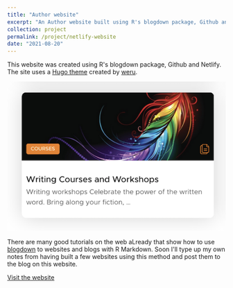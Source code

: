 ```yaml
---
title: "Author website"
excerpt: "An Author website built using R's blogdown package, Github and Netlify<br/><img src='/images/netlify_sml.png'>"
collection: project
permalink: /project/netlify-website
date: "2021-08-20"
---
```


This website was created using R's blogdown package, Github and Netlify. The site uses a [Hugo theme](https://github.com/onweru/hugo-swift-theme) created by [weru](https://github.com/onweru).

[![website](/images/netlify_sml.png)](https://taniachandler.netlify.app)

There are many good tutorials on the web aLready that show how to use [blogdown](https://bookdown.org/yihui/blogdown/) to websites and blogs with R Markdown. Soon I'll type up my own notes from having built a few websites using this method and post them to the blog on this website.

[Visit the  website](https://taniachandler.netlify.app) 

<br>